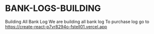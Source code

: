 # BANK-LOGS-BUILDING
Building All Bank Log
We are building all bank log
To purchase log go to
https://create-react-p7vr8294o-fstell01.vercel.app
